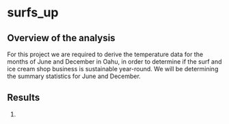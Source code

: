 # surfs_up
## Overview of the analysis
For this project we are required to derive the temperature data for the months of June and December in Oahu, in order to determine if the surf and ice cream shop business is sustainable year-round. We will be determining the summary statistics for June and December.

## Results
1. 

